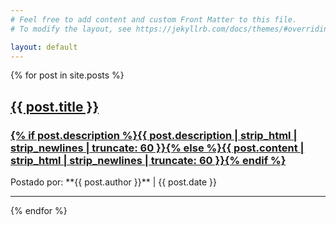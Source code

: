 ```yaml
---
# Feel free to add content and custom Front Matter to this file.
# To modify the layout, see https://jekyllrb.com/docs/themes/#overriding-theme-defaults

layout: default
---
```


<div class="row">
    <div class="col-lg-8 col-md-10 mx-auto">
        {% for post in site.posts %}
        <div class="post-preview">
            <a href="{{ post.url }}">
                <h2 class="post-title">
                    {{ post.title }}
                </h2>
                <h3 class="post-subtitle">
                    {% if post.description %}{{ post.description  | strip_html | strip_newlines | truncate: 60 }}{% else %}{{ post.content | strip_html | strip_newlines | truncate: 60 }}{% endif %}
                </h3>
            </a>
            <p class="post-meta">
                Postado por: **{{ post.author }}** | {{ post.date }}
            </p>
        </div>
        <hr>
        {% endfor %}
    </div>
</div>
